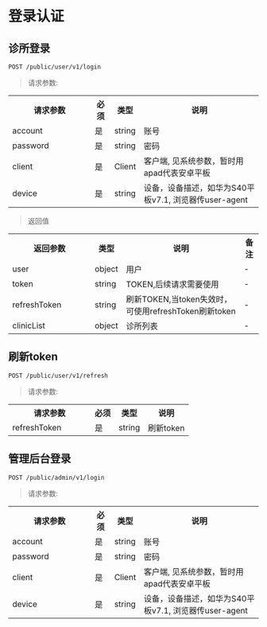 # 登录认证

## 诊所登录

`
POST /public/user/v1/login
`

> 请求参数: 

<table>
    <tr>
        <th style="width:150px;">请求参数</th>
        <th>必须</th>
        <th>类型</th>
        <th>说明</th>
    </tr>
    <tr>
        <td>account</td>
        <td>是</td>
        <td>string</td>
        <td>账号</td>
    </tr>
    <tr>
        <td>password</td>
        <td>是</td>
        <td>string</td>
        <td>密码</td>
    </tr>
    <tr>
        <td>client</td>
        <td>是</td>
        <td>Client</td>
        <td>客户端, 见系统参数，暂时用apad代表安卓平板</td>
    </tr>
    <tr>
        <td>device</td>
        <td>是</td>
        <td>string</td>
        <td>设备，设备描述，如华为S40平板v7.1, 浏览器传user-agent</td>
    </tr>
</table>

> 返回值

<table>
    <tr>
        <th style="width:150px;">返回参数</th>
        <th>类型</th>
        <th>说明</th>
        <th>备注</th>
    </tr>
    <tr>
        <td>user</td>
        <td>object</td>
        <td>用户</td>
        <td>-</td>
    </tr>
    <tr>
        <td>token</td>
        <td>string</td>
        <td>TOKEN,后续请求需要使用</td>
        <td>-</td>
    </tr>
    <tr>
        <td>refreshToken</td>
        <td>string</td>
        <td>刷新TOKEN,当token失效时，可使用refreshToken刷新token</td>
        <td>-</td>
    </tr>
    <tr>
        <td>clinicList</td>
        <td>object</td>
        <td>诊所列表</td>
        <td>-</td>
    </tr>
</table>

## 刷新token
`
POST /public/user/v1/refresh
`

> 请求参数:

<table>
    <tr>
        <th style="width:150px;">请求参数</th>
        <th>必须</th>
        <th>类型</th>
        <th>说明</th>
    </tr>
    <tr>
        <td>refreshToken</td>
        <td>是</td>
        <td>string</td>
        <td>刷新token</td>
    </tr>
</table>

## 管理后台登录

`
POST /public/admin/v1/login
`

> 请求参数:

<table>
    <tr>
        <th style="width:150px;">请求参数</th>
        <th>必须</th>
        <th>类型</th>
        <th>说明</th>
    </tr>
    <tr>
        <td>account</td>
        <td>是</td>
        <td>string</td>
        <td>账号</td>
    </tr>
    <tr>
        <td>password</td>
        <td>是</td>
        <td>string</td>
        <td>密码</td>
    </tr>
    <tr>
        <td>client</td>
        <td>是</td>
        <td>Client</td>
        <td>客户端, 见系统参数，暂时用apad代表安卓平板</td>
    </tr>
    <tr>
        <td>device</td>
        <td>是</td>
        <td>string</td>
        <td>设备，设备描述，如华为S40平板v7.1, 浏览器传user-agent</td>
    </tr>
</table>
